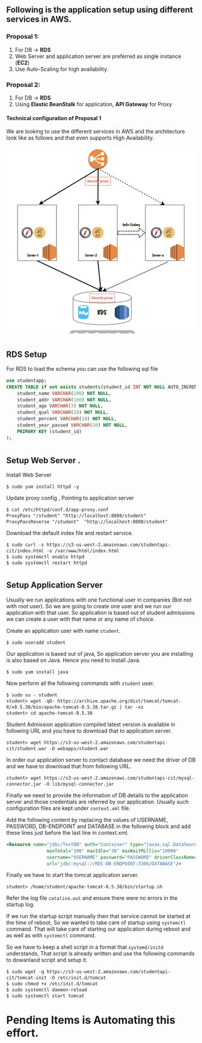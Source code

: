 ## Following is the application setup using different services in AWS.

###  **Proposal 1:**

1. For DB -> **RDS** 
2. Web Server and application server are preferred as single instance (**EC2**)
3. Use Auto-Scaling for high availability.

###  **Proposal 2:**

1. For DB -> **RDS** 
2. Using **Elastic BeanStalk** for application, **API Gateway** for Proxy

#### Technical configuration of **Proposal 1** 

We are looking to use the different services in AWS and the architecture look like as follows and that even supports High Availability.

![](images/02.png)


#

## RDS Setup

For RDS to load the schema you can use the following sql file 

```sql
use studentapp;
CREATE TABLE if not exists students(student_id INT NOT NULL AUTO_INCREMENT,
	student_name VARCHAR(100) NOT NULL,
    student_addr VARCHAR(100) NOT NULL,
	student_age VARCHAR(3) NOT NULL,
	student_qual VARCHAR(20) NOT NULL,
	student_percent VARCHAR(10) NOT NULL,
	student_year_passed VARCHAR(10) NOT NULL,
	PRIMARY KEY (student_id)
);
```

#

## Setup Web Server .

Install Web Server 

```shell 
$ sudo yum install httpd -y
```

Update proxy config , Pointing to application server 

```shell 
$ cat /etc/httpd/conf.d/app-proxy.conf 
ProxyPass "/student" "http://localhost:8080/student"
ProxyPassReverse "/student"  "http://localhost:8080/student"
```

Download the default index file and restart service.

```shell 
$ sudo curl -s https://s3-us-west-2.amazonaws.com/studentapi-cit/index.html -o /var/www/html/index.html
$ sudo systemctl enable httpd 
$ sudo systemctl restart httpd 
```

#

## Setup Application Server 

Usually we run applications with one functional user in companies (Bot not with root user). So we are going to create one user and we run our application with that user. So application is based out of student admissions we can create a user with that name or any name of choice. 

Create an application user with name `student`. 

```shell 
$ sudo useradd student 
```

Our application is based out of java, So application server you are installing is also based on Java. Hence you need to install Java. 

```shell 
$ sudo yum install java 
```

Now perform all the following commands with `student` user. 

```shell 
$ sudo su - student 
student> wget -qO- https://archive.apache.org/dist/tomcat/tomcat-8/v8.5.38/bin/apache-tomcat-8.5.38.tar.gz | tar -xz 
student> cd apache-tomcat-8.5.38
```

Student Admission application compiled latest version is available in following URL and you have to download that to application server.

```shell
student> wget https://s3-us-west-2.amazonaws.com/studentapi-cit/student.war -O webapps/student.war
```

In order our application server to contact database we need the driver of DB and we have to download that from following URL.

```shell
student> wget https://s3-us-west-2.amazonaws.com/studentapi-cit/mysql-connector.jar -O lib/mysql-connector.jar
```

Finally we need to provide the information of DB details to the application server and those credentials are referred by our application.
Usually such configuration files are kept under `context.xml` file.

Add the following content by replacing the values of USERNAME, PASSWORD, DB-ENDPOINT and DATABASE in the following block and add these lines just before the last line in context.xml.

```xml
<Resource name="jdbc/TestDB" auth="Container" type="javax.sql.DataSource"
               maxTotal="100" maxIdle="30" maxWaitMillis="10000"
               username="USERNAME" password="PASSWORD" driverClassName="com.mysql.jdbc.Driver"
               url="jdbc:mysql://RDS-DB-ENDPOINT:3306/DATABASE"/>
``` 

Finally we have to start the tomcat application server.

```shell 
student> /home/student/apache-tomcat-8.5.38/bin/startup.sh 
```

Refer the log file `catalina.out` and ensure there were no errors in the startup log. 

If we run the startup script manually then that service cannot be started at the time of reboot, So we wanted to take care of startup using `systemctl` command. That will take care of starting our application during reboot and as well as with `systemctl` command.

So we have to keep a shell script in a format that `systemd/initd` understands, That script is already written and use the following commands to dowanlaod script and setup it.

```shell
$ sudo wget -q https://s3-us-west-2.amazonaws.com/studentapi-cit/tomcat-init -O /etc/init.d/tomcat
$ sudo chmod +x /etc/init.d/tomcat
$ sudo systemctl daemon-reload
$ sudo systemctl start tomcat
```

# Pending Items is Automating this effort.

